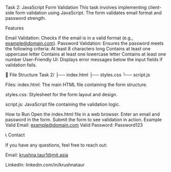 Task 2: 
JavaScript Form Validation
This task involves implementing client-side form validation using JavaScript. The form validates email format and password strength.

Features

Email Validation: Checks if the email is in a valid format (e.g., example@domain.com).
Password Validation: Ensures the password meets the following criteria:
At least 8 characters long
Contains at least one uppercase letter
Contains at least one lowercase letter
Contains at least one number
User-Friendly UI: Displays error messages below the input fields if validation fails.

📂 File Structure
Task 2/
├── index.html ├── styles.css └── script.js

Files:
index.html: The main HTML file containing the form structure.

styles.css: Stylesheet for the form layout and design.

script.js: JavaScript file containing the validation logic.

How to Run
Open the index.html file in a web browser.
Enter an email and password in the form.
Submit the form to see validation in action.
Example
Valid Email: example@domain.com
Valid Password: Password123

📞 Contact

If you have any questions, feel free to reach out:

Email: krushna.taur1@mit.asia 

LinkedIn: linkedin.com/in/krushnataur
